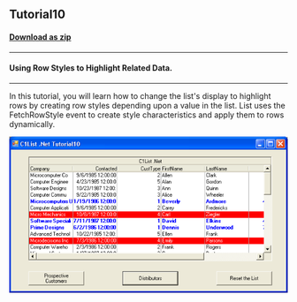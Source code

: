 ## Tutorial10
#### [Download as zip](https://grapecity.github.io/DownGit/#/home?url=https://github.com/GrapeCity/ComponentOne-WinForms-Samples/tree/master/NetFramework\List\CS\Tutorials\Tutorial10)
____
#### Using Row Styles to Highlight Related Data.
____
In this tutorial, you will learn how to change the list's display to highlight rows by creating row styles depending upon a value in the list.
List uses the FetchRowStyle event to create style characteristics and apply them to rows dynamically.

![screenshot](screenshot.PNG)
